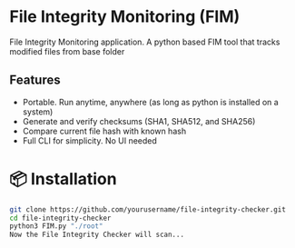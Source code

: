 # File Integrity Monitoring (FIM) 
File Integrity Monitoring application. A python based FIM tool that tracks modified files from base folder

## Features

* Portable. Run anytime, anywhere (as long as python is installed on a system)
* Generate and verify checksums (SHA1, SHA512, and SHA256)
* Compare current file hash with known hash
* Full CLI for simplicity. No UI needed

# 📦 Installation

```bash
git clone https://github.com/yourusername/file-integrity-checker.git
cd file-integrity-checker
python3 FIM.py "./root"
Now the File Integrity Checker will scan...
```